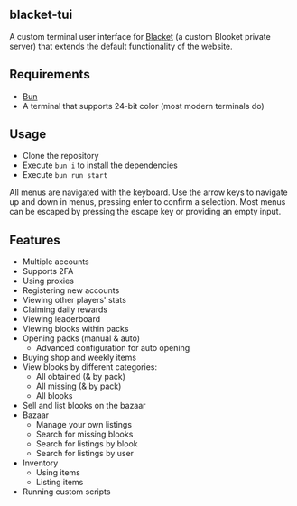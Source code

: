 ## blacket-tui
A custom terminal user interface for [Blacket](https://blacket.org) (a custom Blooket private server) that extends the default functionality of the website.

## Requirements
- [Bun](https://bun.sh/)
- A terminal that supports 24-bit color (most modern terminals do)

## Usage
- Clone the repository
- Execute `bun i` to install the dependencies
- Execute `bun run start`

All menus are navigated with the keyboard. Use the arrow keys to navigate up and down in menus, pressing enter to confirm a selection. Most menus can be escaped by pressing the escape key or providing an empty input.

## Features
- Multiple accounts
- Supports 2FA
- Using proxies
- Registering new accounts
- Viewing other players' stats
- Claiming daily rewards
- Viewing leaderboard
- Viewing blooks within packs
- Opening packs (manual & auto)
  - Advanced configuration for auto opening
- Buying shop and weekly items
- View blooks by different categories:
  - All obtained (& by pack)
  - All missing (& by pack)
  - All blooks
- Sell and list blooks on the bazaar
- Bazaar
  - Manage your own listings
  - Search for missing blooks
  - Search for listings by blook
  - Search for listings by user
- Inventory
  - Using items
  - Listing items
- Running custom scripts